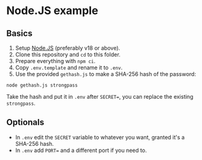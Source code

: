 # Node.JS example

## Basics

1. Setup [Node.JS](https://nodejs.org/) (preferably v18 or above).
2. Clone this repository and `cd` to this folder.
3. Prepare everything with `npm ci`.
4. Copy `.env.template` and rename it to `.env`.
5. Use the provided `gethash.js` to make a SHA-256 hash of the password:

```shell
node gethash.js strongpass
```

Take the hash and put it in `.env` after `SECRET=`, you can replace the existing `strongpass`.

## Optionals

- In `.env` edit the `SECRET` variable to whatever you want, granted it's a SHA-256 hash.
- In `.env` add `PORT=` and a different port if you need to.

